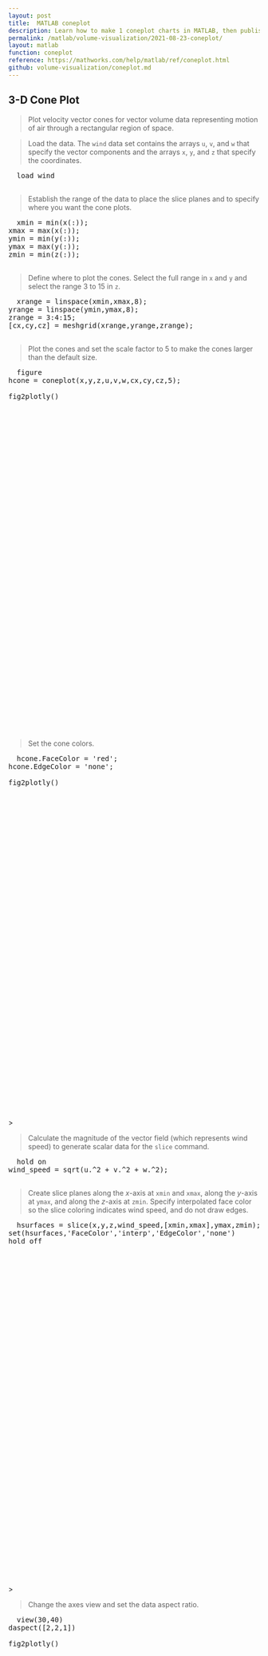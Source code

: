 ```yaml
---
layout: post
title:  MATLAB coneplot
description: Learn how to make 1 coneplot charts in MATLAB, then publish them to the Web with Plotly.
permalink: /matlab/volume-visualization/2021-08-23-coneplot/
layout: matlab
function: coneplot
reference: https://mathworks.com/help/matlab/ref/coneplot.html
github: volume-visualization/coneplot.md
---
```


<script src="http://afarkas.github.io/lazysizes/lazysizes.min.js" async></script>

## 3-D Cone Plot

> Plot velocity vector cones for vector volume data representing motion of air through a rectangular region of space.

> Load the data. The `wind` data set contains the arrays `u`, `v`, and `w` that specify the vector components and the arrays `x`, `y`, and `z` that specify the coordinates.

<pre class="mcode">
  load wind

</pre>

> Establish the range of the data to place the slice planes and to specify where you want the cone plots.

<pre class="mcode">
  xmin = min(x(:));
xmax = max(x(:));
ymin = min(y(:));
ymax = max(y(:));
zmin = min(z(:));

</pre>

> Define where to plot the cones. Select the full range in `x` and `y` and select the range 3 to 15 in `z`.

<pre class="mcode">
  xrange = linspace(xmin,xmax,8);
yrange = linspace(ymin,ymax,8);
zrange = 3:4:15;
[cx,cy,cz] = meshgrid(xrange,yrange,zrange);

</pre>

> Plot the cones and set the scale factor to 5 to make the cones larger than the default size.

<pre class="mcode">
  figure
hcone = coneplot(x,y,z,u,v,w,cx,cy,cz,5);

fig2plotly()
</pre>

<iframe frameborder="0"
	  class="lazyload"
    allowfullscreen=""
    width="800"
    height="650"
    data-src="https://chart-studio.plotly.com/~danton267/936.embed">
</iframe>

> 

> Set the cone colors.

<pre class="mcode">
  hcone.FaceColor = 'red';
hcone.EdgeColor = 'none';

fig2plotly()
</pre>


<iframe frameborder="0"
	  class="lazyload"
    allowfullscreen=""
    width="800"
    height="650"
    data-src="https://chart-studio.plotly.com/~danton267/938.embed">
</iframe>
> 

> Calculate the magnitude of the vector field (which represents wind speed) to generate scalar data for the `slice` command.

<pre class="mcode">
  hold on
wind_speed = sqrt(u.^2 + v.^2 + w.^2);

</pre>

> Create slice planes along the *x*-axis at `xmin` and `xmax`, along the *y*-axis at `ymax`, and along the *z*-axis at `zmin`. Specify interpolated face color so the slice coloring indicates wind speed, and do not draw edges.

<pre class="mcode">
  hsurfaces = slice(x,y,z,wind_speed,[xmin,xmax],ymax,zmin);
set(hsurfaces,'FaceColor','interp','EdgeColor','none')
hold off

</pre>

<iframe frameborder="0"
	  class="lazyload"
    allowfullscreen=""
    width="800"
    height="650"
    data-src="https://chart-studio.plotly.com/~danton267/938.embed">
</iframe>
> 

> Change the axes view and set the data aspect ratio.

<pre class="mcode">
  view(30,40)
daspect([2,2,1])

fig2plotly()
</pre>

<iframe frameborder="0"
	  class="lazyload"
    allowfullscreen=""
    width="800"
    height="650"
    data-src="https://chart-studio.plotly.com/~danton267/940.embed">
</iframe>

> 

> Add a light source to the right of the camera and use Gouraud lighting to give the cones and slice planes a smooth, three-dimensional appearance.

<pre class="mcode">
  camlight right
lighting gouraud
set(hsurfaces,'AmbientStrength',0.6)
hcone.DiffuseStrength = 0.8;

fig2plotly()
</pre>

<iframe frameborder="0"
	  class="lazyload"
    allowfullscreen=""
    width="800"
    height="650"
    data-src="https://chart-studio.plotly.com/~danton267/942.embed">
</iframe>
> 



<!--------------------- EXAMPLE BREAK ------------------------->

